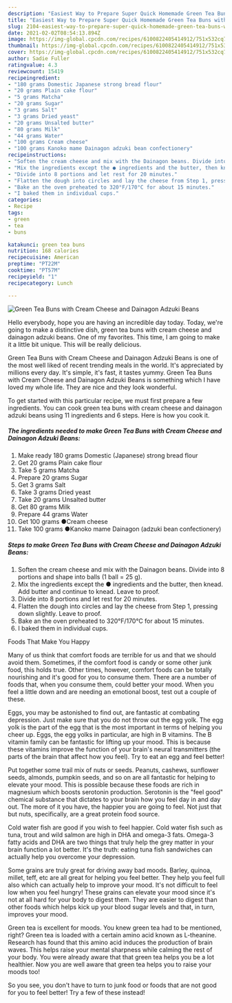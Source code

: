 ```yaml
---
description: "Easiest Way to Prepare Super Quick Homemade Green Tea Buns with Cream Cheese and Dainagon Adzuki Beans"
title: "Easiest Way to Prepare Super Quick Homemade Green Tea Buns with Cream Cheese and Dainagon Adzuki Beans"
slug: 2104-easiest-way-to-prepare-super-quick-homemade-green-tea-buns-with-cream-cheese-and-dainagon-adzuki-beans
date: 2021-02-02T08:54:13.894Z
image: https://img-global.cpcdn.com/recipes/6100822405414912/751x532cq70/green-tea-buns-with-cream-cheese-and-dainagon-adzuki-beans-recipe-main-photo.jpg
thumbnail: https://img-global.cpcdn.com/recipes/6100822405414912/751x532cq70/green-tea-buns-with-cream-cheese-and-dainagon-adzuki-beans-recipe-main-photo.jpg
cover: https://img-global.cpcdn.com/recipes/6100822405414912/751x532cq70/green-tea-buns-with-cream-cheese-and-dainagon-adzuki-beans-recipe-main-photo.jpg
author: Sadie Fuller
ratingvalue: 4.3
reviewcount: 15419
recipeingredient:
- "180 grams Domestic Japanese strong bread flour"
- "20 grams Plain cake flour"
- "5 grams Matcha"
- "20 grams Sugar"
- "3 grams Salt"
- "3 grams Dried yeast"
- "20 grams Unsalted butter"
- "80 grams Milk"
- "44 grams Water"
- "100 grams Cream cheese"
- "100 grams Kanoko mame Dainagon adzuki bean confectionery"
recipeinstructions:
- "Soften the cream cheese and mix with the Dainagon beans. Divide into 8 portions and shape into balls (1 ball = 25 g)."
- "Mix the ingredients except the ● ingredients and the butter, then knead. Add butter and continue to knead. Leave to proof."
- "Divide into 8 portions and let rest for 20 minutes."
- "Flatten the dough into circles and lay the cheese from Step 1, pressing down slightly. Leave to proof."
- "Bake an the oven preheated to 320°F/170°C for about 15 minutes."
- "I baked them in individual cups."
categories:
- Recipe
tags:
- green
- tea
- buns

katakunci: green tea buns 
nutrition: 168 calories
recipecuisine: American
preptime: "PT22M"
cooktime: "PT57M"
recipeyield: "1"
recipecategory: Lunch

---
```



![Green Tea Buns with Cream Cheese and Dainagon Adzuki Beans](https://img-global.cpcdn.com/recipes/6100822405414912/751x532cq70/green-tea-buns-with-cream-cheese-and-dainagon-adzuki-beans-recipe-main-photo.jpg)

Hello everybody, hope you are having an incredible day today. Today, we're going to make a distinctive dish, green tea buns with cream cheese and dainagon adzuki beans. One of my favorites. This time, I am going to make it a little bit unique. This will be really delicious.

Green Tea Buns with Cream Cheese and Dainagon Adzuki Beans is one of the most well liked of recent trending meals in the world. It's appreciated by millions every day. It's simple, it's fast, it tastes yummy. Green Tea Buns with Cream Cheese and Dainagon Adzuki Beans is something which I have loved my whole life. They are nice and they look wonderful.




To get started with this particular recipe, we must first prepare a few ingredients. You can cook green tea buns with cream cheese and dainagon adzuki beans using 11 ingredients and 6 steps. Here is how you cook it.

<!--inarticleads1-->

##### The ingredients needed to make Green Tea Buns with Cream Cheese and Dainagon Adzuki Beans:

1. Make ready 180 grams Domestic (Japanese) strong bread flour
1. Get 20 grams Plain cake flour
1. Take 5 grams Matcha
1. Prepare 20 grams Sugar
1. Get 3 grams Salt
1. Take 3 grams Dried yeast
1. Take 20 grams Unsalted butter
1. Get 80 grams Milk
1. Prepare 44 grams Water
1. Get 100 grams ●Cream cheese
1. Take 100 grams ●Kanoko mame Dainagon (adzuki bean confectionery)




<!--inarticleads2-->

##### Steps to make Green Tea Buns with Cream Cheese and Dainagon Adzuki Beans:

1. Soften the cream cheese and mix with the Dainagon beans. Divide into 8 portions and shape into balls (1 ball = 25 g).
1. Mix the ingredients except the ● ingredients and the butter, then knead. Add butter and continue to knead. Leave to proof.
1. Divide into 8 portions and let rest for 20 minutes.
1. Flatten the dough into circles and lay the cheese from Step 1, pressing down slightly. Leave to proof.
1. Bake an the oven preheated to 320°F/170°C for about 15 minutes.
1. I baked them in individual cups.




Foods That Make You Happy


Many of us think that comfort foods are terrible for us and that we should avoid them. Sometimes, if the comfort food is candy or some other junk food, this holds true. Other times, however, comfort foods can be totally nourishing and it's good for you to consume them. There are a number of foods that, when you consume them, could better your mood. When you feel a little down and are needing an emotional boost, test out a couple of these.

Eggs, you may be astonished to find out, are fantastic at combating depression. Just make sure that you do not throw out the egg yolk. The egg yolk is the part of the egg that is the most important in terms of helping you cheer up. Eggs, the egg yolks in particular, are high in B vitamins. The B vitamin family can be fantastic for lifting up your mood. This is because these vitamins improve the function of your brain's neural transmitters (the parts of the brain that affect how you feel). Try to eat an egg and feel better!

Put together some trail mix of nuts or seeds. Peanuts, cashews, sunflower seeds, almonds, pumpkin seeds, and so on are all fantastic for helping to elevate your mood. This is possible because these foods are rich in magnesium which boosts serotonin production. Serotonin is the "feel good" chemical substance that dictates to your brain how you feel day in and day out. The more of it you have, the happier you are going to feel. Not just that but nuts, specifically, are a great protein food source.

Cold water fish are good if you wish to feel happier. Cold water fish such as tuna, trout and wild salmon are high in DHA and omega-3 fats. Omega-3 fatty acids and DHA are two things that truly help the grey matter in your brain function a lot better. It's the truth: eating tuna fish sandwiches can actually help you overcome your depression. 

Some grains are truly great for driving away bad moods. Barley, quinoa, millet, teff, etc are all great for helping you feel better. They help you feel full also which can actually help to improve your mood. It's not difficult to feel low when you feel hungry! These grains can elevate your mood since it's not at all hard for your body to digest them. They are easier to digest than other foods which helps kick up your blood sugar levels and that, in turn, improves your mood.

Green tea is excellent for moods. You knew green tea had to be mentioned, right? Green tea is loaded with a certain amino acid known as L-theanine. Research has found that this amino acid induces the production of brain waves. This helps raise your mental sharpness while calming the rest of your body. You were already aware that that green tea helps you be a lot healthier. Now you are well aware that green tea helps you to raise your moods too!

So you see, you don't have to turn to junk food or foods that are not good for you to feel better! Try a few of these instead!


